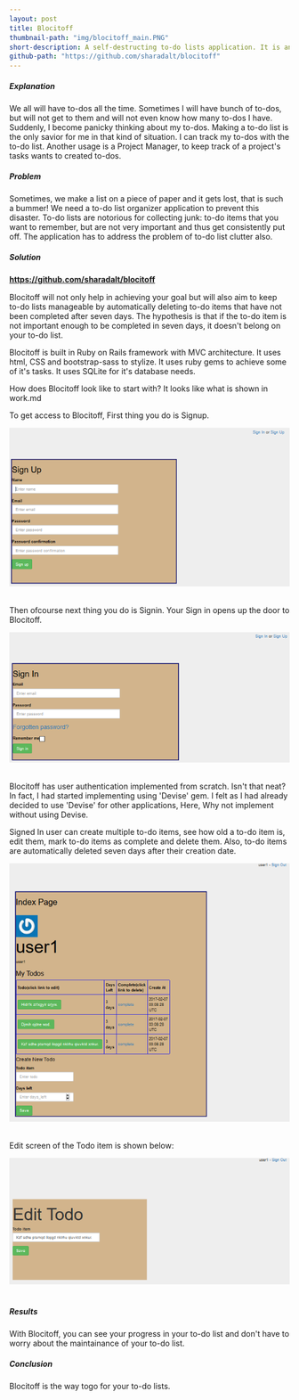 ```yaml
---
layout: post
title: Blocitoff
thumbnail-path: "img/blocitoff_main.PNG"
short-description: A self-destructing to-do lists application. It is an Utility Application in Ruby on Rails with Rake Automation
github-path: "https://github.com/sharadalt/blocitoff"
---
```


##### Explanation
We all will have to-dos all the time. Sometimes I will have bunch of to-dos, but will not get to them and will not even know how many to-dos I have. Suddenly, I become panicky thinking about my to-dos. Making a to-do list is the only savior for me in that kind of situation. I can track my to-dos with the to-do list. Another usage is a  Project Manager, to keep track of a project's tasks wants to created to-dos.

##### Problem
Sometimes, we make a list on a piece of paper and it gets lost, that is such a bummer! 
We need a to-do list organizer application to prevent this disaster. To-do lists are notorious for collecting junk: to-do items that you want to remember, but are not very important and thus get consistently put off. The application has to address the problem of to-do list clutter also.

##### Solution

<a href="https://github.com/sharadalt/blocitoff" style="font-family:Times New Roman;"><strong>https://github.com/sharadalt/blocitoff</strong></a>

Blocitoff will not only help in achieving your goal but will also aim to keep to-do lists manageable by automatically deleting to-do items that have not been completed after seven days. The hypothesis is that if the to-do item is not important enough to be completed in seven days, it doesn't belong on your to-do list.

Blocitoff is built in Ruby on Rails framework with MVC architecture. It uses html, CSS and bootstrap-sass to stylize. It uses ruby gems to achieve some of it's tasks. It uses SQLite for it's database needs.

How does Blocitoff look like to start with? It looks like what is shown in work.md

To get access to Blocitoff, First thing you do is Signup.

<div class="boxed" style="width: 100%;margin-left: auto; margin-right: auto; text-align: left;">
  <a href="{{ project.url | prepend: site.baseurl }}">
    <img src="/img/blocitoff_signup.PNG"/>
  </a>
</div>
<br />

Then ofcourse next thing you do is Signin. Your Sign in opens up the door to Blocitoff. 

<div class="boxed" style="width: 100%;margin-left: auto; margin-right: auto; text-align: left;">
  <a href="{{ project.url | prepend: site.baseurl }}">
    <img src="/img/blocitoff_signin.PNG"/>
  </a>
</div>
<br />

Blocitoff has user authentication implemented from scratch. Isn't that neat? In fact, I had started implementing using 'Devise' gem. I felt as I had already decided to use 'Devise' for other applications, Here, Why not implement without using Devise. 

Signed In user can create multiple to-do items, see how old a to-do item is, edit them, mark to-do items as complete and delete them. Also, to-do items are automatically deleted seven days after their creation date.

<div class="boxed" style="width: 100%;margin-left: auto; margin-right: auto; text-align: left;">
  <a href="{{ project.url | prepend: site.baseurl }}">
    <img src="/img/blocitoff_index.PNG"/>
  </a>
</div>
<br />

Edit screen of the Todo item is shown below:

<div class="boxed" style="width: 100%;margin-left: auto; margin-right: auto; text-align: left;">
  <a href="{{ project.url | prepend: site.baseurl }}">
    <img src="/img/blocitoff_edit_todo.PNG"/>
  </a>
</div>
<br />


##### Results
With Blocitoff, you can see your progress in your to-do list and don't have to worry about the maintainance of your to-do list.

##### Conclusion
Blocitoff is the way togo for your to-do lists.


